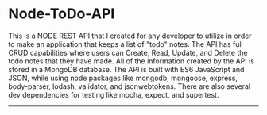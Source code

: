 # Node-ToDo-API
This is a NODE REST API that I created for any developer to utilize in order to make an application that keeps a list of "todo" notes. The API has full CRUD capabilities where users can Create, Read, Update, and Delete the todo notes that they have made. All of the information created by the API is stored in a MongoDB database. The API is built with ES6 JavaScript and JSON, while using node packages like mongodb, mongoose, express, body-parser, lodash, validator, and jsonwebtokens. There are also several dev dependencies for testing like mocha, expect, and supertest.

---

